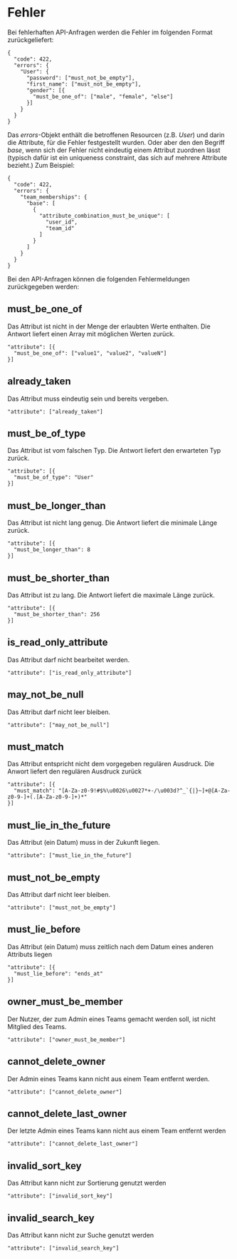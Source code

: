 # Fehler

Bei fehlerhaften API-Anfragen werden die Fehler im folgenden Format zurückgeliefert:

	{
	  "code": 422,
	  "errors": {
	    "User": {
	      "password": ["must_not_be_empty"],
	      "first_name": ["must_not_be_empty"],
	      "gender": [{
	        "must_be_one_of": ["male", "female", "else"]
	      }]
	    }
	  }
	}
	
Das *errors*-Objekt enthält die betroffenen Resourcen (z.B. *User*) und darin die Attribute, für die Fehler festgestellt wurden. Oder aber den 
den Begriff *base*, wenn sich der Fehler nicht eindeutig einem Attribut zuordnen lässt (typisch dafür ist ein uniqueness constraint, das sich auf mehrere Attribute bezieht.)
Zum Beispiel:

	{
	  "code": 422,
	  "errors": {
	    "team_memberships": {
	      "base": [
	        {
	          "attribute_combination_must_be_unique": [
	            "user_id",
	            "team_id"
	          ]
	        }
	      ]
	    }
	  }
	}



Bei den API-Anfragen können die folgenden Fehlermeldungen zurückgegeben werden:

## must_be_one_of
Das Attribut ist nicht in der Menge der erlaubten Werte enthalten. Die Antwort liefert einen Array mit möglichen Werten zurück.

	"attribute": [{
	  "must_be_one_of": ["value1", "value2", "valueN"]
	}]

## already_taken
Das Attribut muss eindeutig sein und bereits vergeben. 

	"attribute": ["already_taken"]

## must_be_of_type
Das Attribut ist vom falschen Typ. Die Antwort liefert den erwarteten Typ zurück.

	"attribute": [{
	  "must_be_of_type": "User"
	}]
	
## must_be_longer_than
Das Attribut ist nicht lang genug. Die Antwort liefert die minimale Länge zurück.

	"attribute": [{
	  "must_be_longer_than": 8
	}]
	
## must_be_shorter_than
Das Attribut ist zu lang. Die Antwort liefert die maximale Länge zurück.

	"attribute": [{
	  "must_be_shorter_than": 256
	}]
	
## is_read_only_attribute
Das Attribut darf nicht bearbeitet werden.

	"attribute": ["is_read_only_attribute"]
	
## may_not_be_null
Das Attribut darf nicht leer bleiben.

	"attribute": ["may_not_be_null"]
	
## must_match
Das Attribut entspricht nicht dem vorgegeben regulären Ausdruck. Die Anwort liefert den regulären Ausdruck zurück

	"attribute": [{
	  "must_match": "[A-Za-z0-9!#$%\u0026\u0027*+-/\u003d?^_`{|}~]+@[A-Za-z0-9-]+(.[A-Za-z0-9-]+)*"
	}]

## must_lie_in_the_future
Das Attribut (ein Datum) muss in der Zukunft liegen.

	"attribute": ["must_lie_in_the_future"]

## must_not_be_empty
Das Attribut darf nicht leer bleiben.

	"attribute": ["must_not_be_empty"]

## must_lie_before
Das Attribut (ein Datum) muss zeitlich nach dem Datum eines anderen Attributs liegen

	"attribute": [{
	  "must_lie_before": "ends_at"
	}]

## owner_must_be_member
Der Nutzer, der zum Admin eines Teams gemacht werden soll, ist nicht Mitglied des Teams.

	"attribute": ["owner_must_be_member"]

## cannot_delete_owner
Der Admin eines Teams kann nicht aus einem Team entfernt werden.

	"attribute": ["cannot_delete_owner"]

## cannot_delete_last_owner
Der letzte Admin eines Teams kann nicht aus einem Team entfernt werden

	"attribute": ["cannot_delete_last_owner"]

## invalid_sort_key
Das Attribut kann nicht zur Sortierung genutzt werden

	"attribute": ["invalid_sort_key"]

## invalid_search_key
Das Attribut kann nicht zur Suche genutzt werden

	"attribute": ["invalid_search_key"]




















